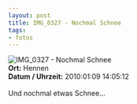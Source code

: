 ```yaml
--- 
layout: post
title: IMG_0327 - Nochmal Schnee
tags: 
- fotos
---
```

<img src="http://blog.fabianonline.de/wp-content/main/2010_07/IMG_0327.jpg" alt="IMG_0327 - Nochmal Schnee" class="aligncenter" /><br />
<strong>Ort:</strong> Hennen<br />
<strong>Datum / Uhrzeit:</strong> 2010:01:09 14:05:12<br />
<br />
Und nochmal etwas Schnee...
